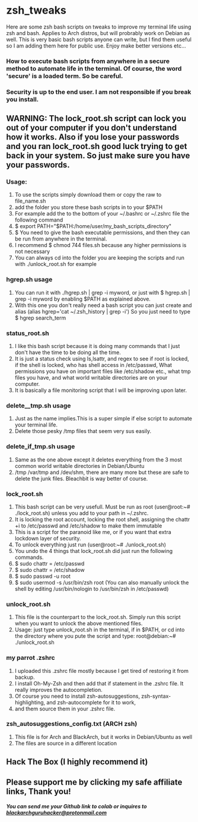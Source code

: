 # zsh_tweaks
Here are some zsh bash scripts on tweaks to improve my terminal life using zsh and bash. Applies to Arch distros, but will probrably work on Debian as well.
This is very basic bash scripts anyone can write, but I find them useful so I am adding them here for public use. Enjoy make better versions etc...

### How to execute bash scripts from anywhere in a secure method to automate life in the terminal. Of course, the word 'secure' is a loaded term. So be careful.  
### Security is up to the end user. I am not responsible if you break you install.

## WARNING: The lock_root.sh script can lock you out of your computer if you don't understand how it works. Also if you lose your passwords and you ran lock_root.sh good luck trying to get back in your system. So just make sure you have your passwords.

### Usage:
1. To use the scripts simply download them or copy the raw to file_name.sh
2. add the folder you store these bash scripts in to your $PATH
3. For example add the to the bottom of your ~/.bashrc or ~/.zshrc file the following command
4. $ export PATH="$PATH:/home/user/my_bash_scripts_directory"
5. $ You need to give the bash executable permissions, and then they can be run from anywhere in the terminal.
6. I recommend $ chmod 744 files.sh because any higher permissions is not necessary
7. You can always cd into the folder you are keeping the scripts and run with ./unlock_root.sh for example

### hgrep.sh usage
1. You can run it with ./hgrep.sh | grep -i myword, or just with $ hgrep.sh | grep -i myword by enabling $PATH as explained above.
2. With this one you don't really need a bash script you can just create and alias (alias hgrep='cat ~/.zsh_history | grep -i') So you just need to type $ hgrep search_term

### status_root.sh
1. I like this bash script because it is doing many commands that I just don't have the time to be doing all the time.
2. It is just a status check using ls,lsattr, and regex to see if root is locked, if the shell is locked, who has shell access in /etc/passwd, What permissions you have on important files like /etc/shadow etc., what tmp files you have, and what world writable directories are on your computer.
3. It is basically a file monitoring script that I will be improving upon later.

### delete__tmp.sh usage
1. Just as the name implies.This is a super simple if else script to automate your terminal life.
2. Delete those pesky /tmp files that seem very sus easily.

### delete_if_tmp.sh usage
1. Same as the one above except it deletes everything from the 3 most common world writable directories in Debian/Ubuntu
2. /tmp /var/tmp and /dev/shm, there are many more but these are safe to delete the junk files. Bleachbit is way better of course.

### lock_root.sh
1. This bash script can be very usefull. Must be run as root (user@root:~# ./lock_root.sh) unless you add to your path in ~/.zshrc.
2. It is locking the root account, locking the root shell, assigning the chattr +i to /etc/passwd and /etc/shadow to make them immutable
3. This is a script for the paranoid like me, or if you want that extra lockdown layer of security.
4. To unlock everything just run (user@root:~# ./unlock_root.sh)
5. You undo the 4 things that lock_root.sh did just run the following commands.
6. $ sudo chattr = /etc/passwd
7. $ sudo chattr = /etc/shadow
8. $ sudo passwd -u root
9. $ sudo usermod -s /usr/bin/zsh root (You can also manually unlock the shell by editing /usr/bin/nologin to /usr/bin/zsh in /etc/passwd)

### unlock_root.sh
1. This file is the counterpart to the lock_root.sh. Simply run this script when you want to unlock the above mentioned files.
2. Usage: just type unlock_root.sh in the terminal, if in $PATH, or cd into the directory where you pute the script and type: root@debian:~# ./unlock_root.sh

### my parrot .zshrc
1. I uploaded this .zshrc file mostly because I get tired of restoring it from backup.
2. I install Oh-My-Zsh and then add that if statement in the .zshrc file. It really improves the autocompletion.
3. Of course you need to install zsh-autosuggestions, zsh-syntax-highlighting, and zsh-autocomplete for it to work,
4. and them source them in your .zshrc file.

### zsh_autosuggestions_config.txt (ARCH zsh)
1. This file is for Arch and BlackArch, but it works in Debian/Ubuntu as well
2. The files are source in a different location

## Hack The Box (I highly recommend it)   
[](https://referral.hackthebox.com/mzw8ktX)
## Please support me by clicking my safe affiliate links, Thank you!
##### You can send me your Github link to colab or inquires to blackarchguruhacker@protonmail.com
    


   
 

